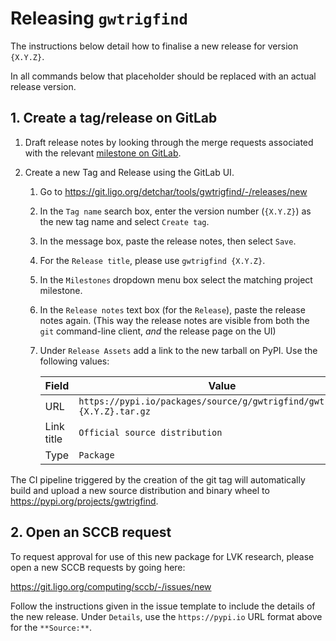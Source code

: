 # Releasing `gwtrigfind`

The instructions below detail how to finalise a new release
for version `{X.Y.Z}`.

In all commands below that placeholder should be replaced
with an actual release version.

## 1. Create a tag/release on GitLab

1.  Draft release notes by looking through the merge requests associated
    with the relevant
    [milestone on GitLab](https://git.ligo.org/detchar/tools/gwtrigfind/-/milestones).

2.  Create a new Tag and Release using the GitLab UI.

    1.  Go to <https://git.ligo.org/detchar/tools/gwtrigfind/-/releases/new>

    2.  In the `Tag name` search box, enter the version number (`{X.Y.Z}`) as
        the new tag name and select `Create tag`.

    3.  In the message box, paste the release notes, then select `Save`.

    4.  For the `Release title`, please use `gwtrigfind {X.Y.Z}`.

    5.  In the `Milestones` dropdown menu box select the matching project
        milestone.

    6.  In the `Release notes` text box (for the `Release`), paste the release
        notes again. (This way the release notes are visible from both the `git`
        command-line client, _and_ the release page on the UI)

    7.  Under `Release Assets` add a link to the new tarball on PyPI. Use the
        following values:

        | Field | Value |
        | ----- | ----- |
        | URL | `https://pypi.io/packages/source/g/gwtrigfind/gwtrigfind-{X.Y.Z}.tar.gz` |
        | Link title | `Official source distribution` |
        | Type | `Package` |

The CI pipeline triggered by the creation of the git tag will automatically
build and upload a new source distribution and binary wheel to
<https://pypi.org/projects/gwtrigfind>.

## 2. Open an SCCB request

To request approval for use of this new package for LVK research, please open
a new SCCB requests by going here:

<https://git.ligo.org/computing/sccb/-/issues/new>

Follow the instructions given in the issue template to include the details of
the new release.
Under `Details`, use the `https://pypi.io` URL format above for the `**Source:**`.
